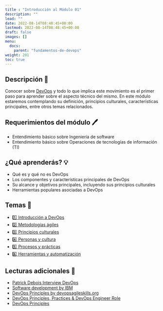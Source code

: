 ```yaml
---
title : "Introducción al Módulo 01"
description: ""
lead: ""
date: 2022-08-14T08:48:45+00:00
lastmod: 2022-08-14T08:48:45+00:00
draft: false
images: []
menu:
  docs:
    parent: "fundamentos-de-devops"
weight: 201
toc: true
---
```

<!-- markdownlint-disable MD026 -->

## Descripción :memo:

Conocer sobre [DevOps](../../glosario/terminos-generales.md#devops) y todo lo que implica este movimiento es el primer paso para aprender sobre el aspecto técnico del mismo. En este módulo estaremos contemplando su definición, principios culturales, características principales, entre otros temas relacionados.

## Requerimientos del módulo :pen:

- Entendimiento básico sobre Ingeniería de software
- Entendimiento básico sobre Operaciones de tecnologías de información (TI)

## ¿Qué aprenderás? :bulb:

- Qué es y qué no es DevOps
- Los componentes y características principales de DevOps
- Su alcance y objetivos principales, incluyendo sus principios culturales
- Herramientas populares asociadas a DevOps

## Temas :book:

- [:one: Introducción a DevOps](../introduccion-a-devops)
- [:two: Metodologías ágiles](../principios-culturales)
- [:three: Principios culturales](../principios-culturales)
- [:four: Personas y cultura](../personas-y-cultura)
- [:five: Procesos y prácticas](../procesos-y-practicas)
- [:six: Herramientas y automatización](../herramientas-y-automatizacion)

## Lecturas adicionales :notebook:

- [Patrick Debois Interview DevOps](https://www.infoq.com/interviews/debois-devops)
- [Software development by IBM](https://www.ibm.com/topics/software-development)
- [DevOps Principles by devopsagileskills.org](https://www.devopsagileskills.org/dasa-devops-principles)
- [DevOps Principles, Practices & DevOps Engineer Role](https://www.altexsoft.com/blog/engineering/devops-principles-practices-and-devops-engineer-role)
- [DevOps Principles](https://blog.hubspot.com/website/devops-principles)
